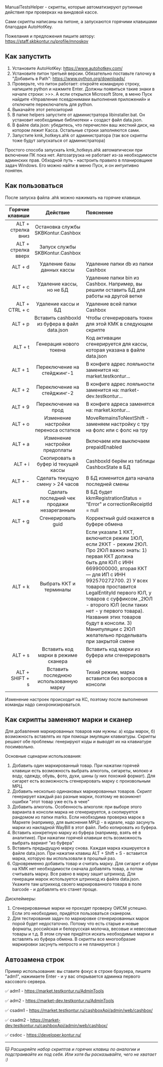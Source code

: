 ManualTestsHelper - скрипты, которые автоматизируют рутинные действия при проверках на виндовой кассе. 

Сами скрипты написаны на питоне, а запускаются горячими клавишами благодаря AutoHotKey.

Пожелания и предложения пишите автору: https://staff.skbkontur.ru/profile/mnoskov

## Как запустить

1. Установите AutoHotKey: https://www.autohotkey.com/
2. Установите питон третьей версии. Обязательно поставьте галочку в "Добавить в Path": https://www.python.org/downloads/
3. Проверьте, что питон работает: откройте командную строку, напишите python и нажмите Enter. Должны появиться такие знаки в начале строки: >>>. А если открылся Microsoft Store, в меню Пуск найдите «Управление псевдонимами выполнения приложений» и отключите переключатель для python.
3. Выкачайте этот репозиторий 
4. В папке helpers запустите от администратора libinstaller.bat. Он установит необходимые библиотеки + создаст файл data.json.
5. В файле data.json: убедитесь, что перечислен ваш жесткий диск, на котором лежит Касса. Остальные строки заполняются сами.
6. Запустите kmk_hotkeys.ahk от администратора (так все скрипты тоже будут запускаться от администратора)

Простого способа запускать kmk_hotkeys.ahk автоматически при включении ПК пока нет. Автозагрузка не работает из-за необходимости админских прав. Обходной путь - настроить правило в планировщике задач Windows. Его можно найти в меню Пуск, и он интуитивно понятен.

## Как пользоваться

После запуска файла .ahk можно нажимать на горячие клавиши.

| Горячие клавиши | Действие | Пояснение|
|----:|:----:|:----------|
|ALT + стрелка вниз  | Остановка службы SKBKontur.Cashbox |  |
|ALT + стрелка вверх | Запуск службы SKBKontur.Cashbox |  |
|ALT + d |Удаление базы данных кассы | Удаление папки db из папки Cashbox |
|ALT + c | Удаление кассы, но не БД | Удаление папки bin из Cashbox. Например, вы решили оставить БД для работы на другой ветке |
|ALT + CTRL + c | Удаление кассы и БД | Удаление всей папки Cashbox | 
|ALT + p | Вставить cashboxId из буфера в файл data.json | Чтобы сгенерировать токен для этой КМК в следующем скрипте |
|ALT + t| Генерация нового токена| Код активации сгенерируется для кассы, которая указана в файле data.json |
|ALT + 1| Переключение на стейджинг-1 | В конфиге адрес лояльности заменится на: market.testkontur... |
|ALT + 2 | Переключение на стейджинг-2  | В конфиге адрес лояльности заменится на: market-dev.testkontur... |
|ALT + 9 | Переключение на прод  | В конфиге адреса заменятся на: market.kontur... |
|ALT + o | Изменение настройки переноса остатков | MoveRemainsToNextShift - заменяем настройку с тру на фолс или с фолс на тру |
|ALT + a | Изменение настройки предоплаты | Включаем или выключаем prepaidEnabled |
|ALT + i | Скопировать в буфер id текущей кассы | CashboxId берём из таблицы CashboxState в БД |
|ALT + - | Сделать текущую смену > 24 часов | В БД изменится дата начала последней смены |
|ALT + e | Сделать последний чек продажи незареганным | В БД будет kkmRegistrationStatus = "Error"  и correctionReceiptId = null |
|ALT + g | Сгенерировать guid | Корректный guid окажется в буфере обмена |
|ALT + k | Выбрать ККТ и терминалы | Если указали 1 ККТ, включится режим 1ЮЛ, если 2ККТ - режим 2ЮЛ. Про 2ЮЛ важно знать:  1) первая ККТ должна быть для ЮЛ с ИНН 6699000000, вторая ККТ — для ИП с ИНН 992570272700. 2) У всех товаров проставится LegalEntityId первого ЮЛ, у товаров с суффиксом _2ЮЛ - второго ЮЛ (если таких нет - у первого товара). Названия этих товаров будут в консоли. 3) Манипуляции с 2ЮЛ желательно проделывать при закрытой смене|
|ALT + s | Вставить код марки в режиме сканера | Вставить код марки из буфера или сгенерировать её |
|ALT + SHIFT + s | Вставить последнюю использованную марку | Тихий режим, марка вставится без вопросов в консоли |

Изменение настроек происходит на КС, поэтому после выполнения команды надо синхронизироваться.

## Как скрипты заменяют марки и сканер

Для добавления маркированных товаров нам нужны: а) коды марок, б) возможность вставлять их при помощи эмуляции клавиатуры. Скрипты решают обе проблемы: генерируют коды и выводят их на клавиатуре посимвольно. 

Основные сценарии использования:

1. Добавить один маркированный товар. При нажатии горячей клавиши есть возможность выбрать алкоголь, сигареты, молоко и воду, одежду, обувь, фото, духи, шины (у них похожий формат). Для сигарет есть возможность сгенерировать марку с произвольным МРЦ.
2. Добавить несколько одинаковых маркированных товаров. Скрипт генерирует каждый раз разные марки, поэтому не возникнет ошибки "этот товар уже есть в чеке"
3. Добавить алкоголь. Особенность алкоголя: при выборе этого варианта в консоли марка не сгенерируется, а скопируется рандомом из папки marks. Если необходима проверка марок в Маркете (например, для выяснения МРЦ) - в идеале, надо засунуть марки из накладной WayBill в этот файл. Либо копировать из буфера.
4. Вставить конкретную марку из буфера (например, взять её в аналитике). При нажатии горячей клавиши есть возможность выбрать вариант "из буфера"
5. Вставить предыдущую марку снова. Каждая марка кэшируется в файле data.json. При нажатии клавиш ALT + Shift + S - вставится марка, которую вы использовали в прошлый раз.
6. Одновременно добавить товар и считать марку. Для сигарет и обуви на КМК нет необходимости сначала добавлять товар, а потом считывать марку. Все равно в марку зашит штрихкод. Для генерации марок используется штрихкод из файла data.json. Укажите там штрихкод своего маркированного товара в поле barcode - и добавлять его станет проще.

Дисклеймеры: 
1. Сгенерированные марки не проходят проверку ОИСМ успешно. Если это необходимо, придётся пользоваться сканером. 
2. Для тестирования задач по маркировке сгенерированных марок порой будет недостаточно. Потому что есть старые и новые форматы, российская и белорусская молочка, весовые и невесовые товары и т.д. В этом случае придётся искать необходимые марки и вставлять из буфера обмена. В скрипты все многообразие маркировки засунуть непросто и не планируется :)

## Автозамена строк
Пример использования: вы ставите фокус в строке браузера, пишете "adm1", нажимаете Enter - и у вас открывается админка первого кассового сервера. 

:white_check_mark: adm1 - https://market.testkontur.ru/AdminTools

:white_check_mark: adm2 - https://market-dev.testkontur.ru/AdminTools

:white_check_mark: csadm1 - https://market.testkontur.ru/cashboxApi/admin/web/cashbox/

:white_check_mark: csadm2 - https://market-dev.testkontur.ru/cashboxApi/admin/web/cashbox/

:white_check_mark: csdoc - https://developer.kontur.ru/


____

:cat: *Расширяйте набор скриптов и горячих клавиш по аналогии и подстраивайте их под себя. 
Или хотя бы расказывайте, чего не хватает :)* 


